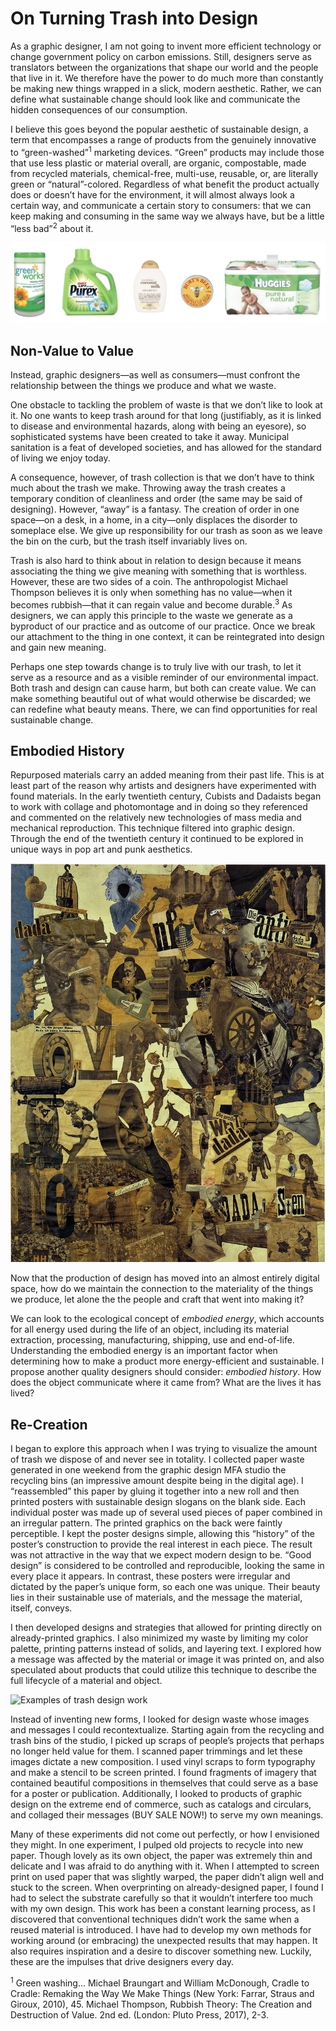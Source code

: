 # On Turning Trash into Design

As a graphic designer, I am not going to invent more efficient technology or change government policy on carbon emissions. Still, designers serve as translators between the organizations that shape our world and the people that live in it. We therefore have the power to do much more than constantly be making new things wrapped in a slick, modern aesthetic. Rather, we can define what sustainable change should look like and communicate the hidden consequences of our consumption.

I believe this goes beyond the popular aesthetic of sustainable design, a term that encompasses a range of products from the genuinely innovative to “green-washed”<sup>1</sup> marketing devices. “Green” products may include those that use less plastic or material overall, are organic, compostable, made from recycled materials, chemical-free, multi-use, reusable, or, are literally green or “natural”-colored. Regardless of what benefit the product actually does or doesn’t have for the environment, it will almost always look a certain way, and communicate a certain story to consumers: that we can keep making and consuming in the same way we always have, but be a little “less bad”<sup>2</sup> about it.

![Green products](/katie/images/green-products.png "Green products")

## Non-Value to Value

Instead, graphic designers—as well as consumers—must confront the relationship between the things we produce and what we waste. 

One obstacle to tackling the problem of waste is that we don’t like to look at it. No one wants to keep trash around for that long (justifiably, as it is linked to disease and environmental hazards, along with being an eyesore), so sophisticated systems have been created to take it away. Municipal sanitation is a feat of developed societies, and has allowed for the standard of living we enjoy today.

A consequence, however, of trash collection is that we don’t have to think much about the trash we make. Throwing away the trash creates a temporary condition of cleanliness and order (the same may be said of designing). However, “away” is a fantasy. The creation of order in one space—on a desk, in a home, in a city—only displaces the disorder to someplace else. We give up responsibility for our trash as soon as we leave the bin on the curb, but the trash itself invariably lives on.

Trash is also hard to think about in relation to design because it means associating the thing we give meaning with something that is worthless. However, these are two sides of a coin. The anthropologist Michael Thompson believes it is only when something has no value—when it becomes rubbish—that it can regain value and become durable.<sup>3</sup> As designers, we can apply this principle to the waste we generate as a byproduct of our practice and as outcome of our practice. Once we break our attachment to the thing in one context, it can be reintegrated into design and gain new meaning.

Perhaps one step towards change is to truly live with our trash, to let it serve as a resource and as a visible reminder of our environmental impact. Both trash and design can cause harm, but both can create value. We can make something beautiful out of what would otherwise be discarded; we can redefine what beauty means. There, we can find opportunities for real sustainable change.

## Embodied History

Repurposed materials carry an added meaning from their past life. This is at least part of the reason why artists and designers have experimented with found materials. In the early twentieth century, Cubists and Dadaists began to work with collage and photomontage and in doing so they referenced and commented on the relatively new technologies of mass media and mechanical reproduction. This technique filtered into graphic design. Through the end of the twentieth century it continued to be explored in unique ways in pop art and punk aesthetics.

![Photomontage by Hannah Höch](/katie/images/hannah-hoch-photomontage.jpg "Photomontage by Hannah Höch")

Now that the production of design has moved into an almost entirely digital space, how do we maintain the connection to the materiality of the things we produce, let alone the the people and craft that went into making it? 

We can look to the ecological concept of *embodied energy*, which accounts for all energy used during the life of an object, including its material extraction, processing, manufacturing, shipping, use and end-of-life. Understanding the embodied energy is an important factor when determining how to make a product more energy-efficient and sustainable. I propose another quality designers should consider: *embodied history*. How does the object communicate where it came from? What are the lives it has lived?

## Re-Creation

I began to explore this approach when I was trying to visualize the amount of trash we dispose of and never see in totality. I collected paper waste generated in one weekend from the graphic design MFA studio the recycling bins (an impressive amount despite being in the digital age). I “reassembled” this paper by gluing it together into a new roll and then printed posters with sustainable design slogans on the blank side. Each individual poster was made up of several used pieces of paper combined in an irregular pattern. The printed graphics on the back were faintly perceptible. I kept the poster designs simple, allowing this “history” of the poster’s construction to provide the real interest in each piece. The result was not attractive in the way that we expect modern design to be. “Good design” is considered to be controlled and reproducible, looking the same in every place it appears. In contrast, these posters were irregular and dictated by the paper’s unique form, so each one was unique. Their beauty lies in their sustainable use of materials, and the message the material, itself, conveys.

I then developed designs and strategies that allowed for printing directly on already-printed graphics. I also minimized my waste by limiting my color palette, printing patterns instead of solids, and layering text. I explored how a message was affected by the material or image it was printed on, and also speculated about products that could utilize this technique to describe the full lifecycle of a material and object.

![Examples of trash design work]()
	
Instead of inventing new forms, I looked for design waste whose images and messages I could recontextualize. Starting again from the recycling and trash bins of the studio, I picked up scraps of people’s projects that perhaps no longer held value for them. I scanned paper trimmings and let these images dictate a new composition. I used vinyl scraps to form typography and make a stencil to be screen printed. I found fragments of imagery that contained beautiful compositions in themselves that could serve as a base for a poster or publication. Additionally, I looked to products of graphic design on the extreme end of commerce, such as catalogs and circulars, and collaged their messages (BUY SALE NOW!) to serve my own meanings.

Many of these experiments did not come out perfectly, or how I envisioned they might. In one experiment, I pulped old projects to recycle into new paper. Though lovely as its own object, the paper was extremely thin and delicate and I was afraid to do anything with it. When I attempted to screen print on used paper that was slightly warped, the paper didn’t align well and stuck to the screen. When overprinting on already-designed paper, I found I had to select the substrate carefully so that it wouldn’t interfere too much with my own design. This work has been a constant learning process, as I discovered that conventional techniques didn’t work the same when a reused material is introduced. I have had to develop my own methods for working around (or embracing) the unexpected results that may happen. It also requires inspiration and a desire to discover something new. Luckily, these are the impulses that drive designers every day.

<sup>1</sup> Green washing...
Michael Braungart and William McDonough, Cradle to Cradle: Remaking the Way We Make Things (New York: Farrar, Straus and Giroux, 2010), 45.
Michael Thompson, Rubbish Theory: The Creation and Destruction of Value. 2nd ed. (London: Pluto Press, 2017), 2-3.